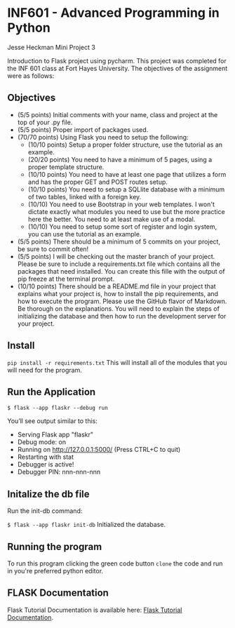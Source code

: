 # INF601 - Advanced Programming in Python
 Jesse Heckman
Mini Project 3  
 
Introduction to Flask project using pycharm.  This project was completed for the INF 601 class at 
Fort Hayes University.  The objectives of the assignment were as follows:
## Objectives

- (5/5 points) Initial comments with your name, class and project at the top of your .py file.
- (5/5 points) Proper import of packages used.
- (70/70 points) Using Flask you need to setup the following:
  -    (10/10 points) Setup a proper folder structure, use the tutorial as an example.
  -    (20/20 points) You need to have a minimum of 5 pages, using a proper template structure.
  -    (10/10 points) You need to have at least one page that utilizes a form and has the proper GET and POST routes setup.
  -    (10/10 points) You need to setup a SQLlite database with a minimum of two tables, linked with a foreign key.
  -    (10/10) You need to use Bootstrap in your web templates. I won't dictate exactly what modules you need to use but the more practice here the better. You need to at least make use of a modal.
  -    (10/10) You need to setup some sort of register and login system, you can use the tutorial as an example.
-    (5/5 points) There should be a minimum of 5 commits on your project, be sure to commit often!
-    (5/5 points) I will be checking out the master branch of your project. Please be sure to include a requirements.txt file which contains all the packages that need installed. You can create this fille with the output of pip freeze at the terminal prompt.
-    (10/10 points) There should be a README.md file in your project that explains what your project is, how to install the pip requirements, and how to execute the program. Please use the GitHub flavor of Markdown. Be thorough on the explanations. You will need to explain the steps of initializing the database and then how to run the development server for your project.

## Install 
`pip install -r requirements.txt`
This will install all of the modules that you will need for the program. 

## Run the Application

`$ flask --app flaskr --debug run`

You’ll see output similar to this:

* Serving Flask app "flaskr"
* Debug mode: on
* Running on http://127.0.0.1:5000/ (Press CTRL+C to quit)
* Restarting with stat
* Debugger is active!
* Debugger PIN: nnn-nnn-nnn



## Initalize the db file

Run the init-db command:

`$ flask --app flaskr init-db`
Initialized the database.



## Running the program
To run this program clicking the green code button `clone` the code and run in you're preferred python editor. 


## FLASK Documentation 
Flask Tutorial Documentation is available here: [Flask Tutorial Documentation](https://flask.palletsprojects.com/en/2.2.x/tutorial/).

